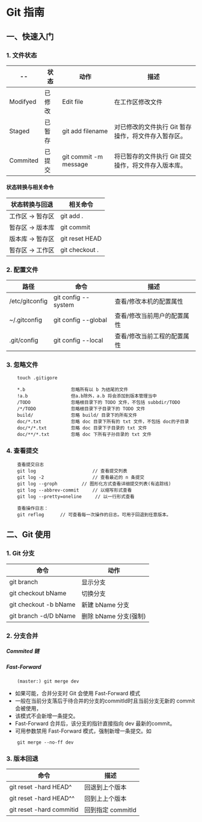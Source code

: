 # Git 指南

## 一、快速入门

### 1. 文件状态
--   | 状态 | 动作 | 描述
---- | --- | ---- | ----
Modifyed | 已修改 | Edit file | 在工作区修改文件
Staged   | 已暂存 | git add filename | 对已修改的文件执行 Git 暂存操作，将文件存入暂存区。
Commited | 已提交 | git commit -m message | 将已暂存的文件执行 Git 提交操作，将文件存入版本库。

#### 状态转换与相关命令
状态转换与回退   |    相关命令
-------------- | ----
工作区 -> 暂存区 | git add .
暂存区 -> 版本库 | git commit 
版本库 -> 暂存区 | git reset HEAD
暂存区 -> 工作区 | git checkout .

### 2. 配置文件
路径    |  命令  |   描述
------ | ------ | ------ |
/etc/gitconfig | git config --system | 查看/修改本机的配置属性
~/.gitconfig | git config --global | 查看/修改当前用户的配置属性
.git/config | git config --local   | 查看/修改当前工程的配置属性


### 3. 忽略文件
```
    touch .gitigore

    *.b                 忽略所有以 b 为结尾的文件
    !a.b                但a.b除外，a.b 将会添加到版本管理当中
    /TODO               忽略根目录下的 TODO 文件，不包括 subbdir/TODO
    /*/TODO             忽略根目录下子目录下的 TODO 文件
    build/              忽略 build/ 目录下的所有文件
    doc/*.txt           忽略 doc 目录下所有的 txt 文件，不包括 doc的子目录
    doc/*/*.txt         忽略 doc 目录下子目录的 txt 文件
    doc/**/*.txt        忽略 doc 下所有子孙目录的 txt 文件
```

### 4. 查看提交
```
    查看提交日志
    git log                     // 查看提交列表
    git log -2                  // 查看最近的 n 条提交
    git log --groph         // 图形化方式查看详细提交列表(有追踪线)
    git log --abbrev-commit     // 以缩写形式查看
    git log --pretty=oneline     // 以一行形式查看

    查看操作日志：
    git reflog      // 可查看每一次操作的日志。可用于回退到任意版本。

```

## 二、Git 使用

### 1. Git 分支

命令 | 动作
---- | ----
git branch | 显示分支
git checkout bName | 切换分支
git checkout -b bName | 新建 bName 分支
git branch -d/D bName | 删除 bName 分支(强制)


### 2. 分支合并

##### Commited 链

##### Fast-Forward
```
    (master:) git merge dev
```
+ 如果可能，合并分支时 Git 会使用 Fast-Forward 模式
+ 一般在当前分支落后于待合并的分支的commitId时且当前分支无新的 commit 会被使用，
+ 该模式不会新增一条提交。
+ Fast-Forward 合并后，该分支的指针直接指向 dev 最新的commit。
+ 可用参数禁用 Fast-Forward 模式，强制新增一条提交。如
```
    git merge --no-ff dev 
```

### 3. 版本回退

命令|描述
----|----
git reset -hard HEAD^    | 回退到上个版本
git reset -hard HEAD^^   | 回到上上个版本
git reset -hard commitid | 回到指定 commitId